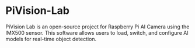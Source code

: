 # PiVision-Lab
PiVision Lab is an open-source project for Raspberry Pi AI Camera using the IMX500 sensor. This software allows users to load, switch, and configure AI models for real-time object detection.
